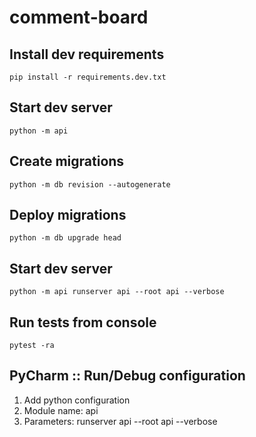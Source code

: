 # comment-board
## Install dev requirements
```shell script
pip install -r requirements.dev.txt
```
## Start dev server
```shell script
python -m api
```
## Create migrations
```shell script
python -m db revision --autogenerate
```
## Deploy migrations
```shell script
python -m db upgrade head
```
## Start dev server
```shell script
python -m api runserver api --root api --verbose
```
## Run tests from console
```shell script
pytest -ra
```
## PyCharm :: Run/Debug configuration
1. Add python configuration
1. Module name: api
1. Parameters: runserver api --root api --verbose
